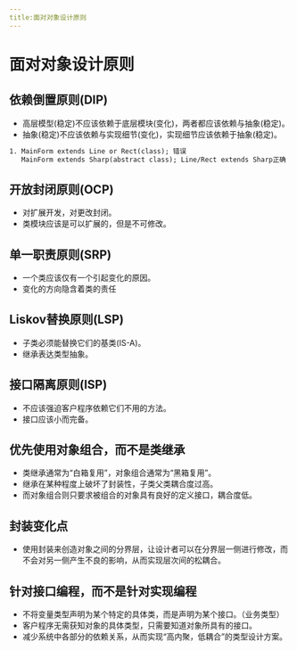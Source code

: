 ```yaml
---
title:面对对象设计原则
---
```


# 面对对象设计原则

## 依赖倒置原则(DIP)

* 高层模型(稳定)不应该依赖于底层模块(变化)，两者都应该依赖与抽象(稳定)。
* 抽象(稳定)不应该依赖与实现细节(变化)，实现细节应该依赖于抽象(稳定)。
  
~~~ xml
1. MainForm extends Line or Rect(class); 错误
   MainForm extends Sharp(abstract class); Line/Rect extends Sharp正确
~~~

## 开放封闭原则(OCP)

* 对扩展开发，对更改封闭。
* 类模块应该是可以扩展的，但是不可修改。

## 单一职责原则(SRP)
* 一个类应该仅有一个引起变化的原因。
* 变化的方向隐含着类的责任

## Liskov替换原则(LSP)
* 子类必须能替换它们的基类(IS-A)。
* 继承表达类型抽象。

## 接口隔离原则(ISP)
* 不应该强迫客户程序依赖它们不用的方法。
* 接口应该小而完备。

## 优先使用对象组合，而不是类继承
* 类继承通常为“白箱复用”，对象组合通常为“黑箱复用”。
* 继承在某种程度上破坏了封装性，子类父类耦合度过高。
* 而对象组合则只要求被组合的对象具有良好的定义接口，耦合度低。

## 封装变化点
* 使用封装来创造对象之间的分界层，让设计者可以在分界层一侧进行修改，而不会对另一侧产生不良的影响，从而实现层次间的松耦合。

## 针对接口编程，而不是针对实现编程
* 不将变量类型声明为某个特定的具体类，而是声明为某个接口。（业务类型）
* 客户程序无需获知对象的具体类型，只需要知道对象所具有的接口。
* 减少系统中各部分的依赖关系，从而实现“高内聚，低耦合”的类型设计方案。